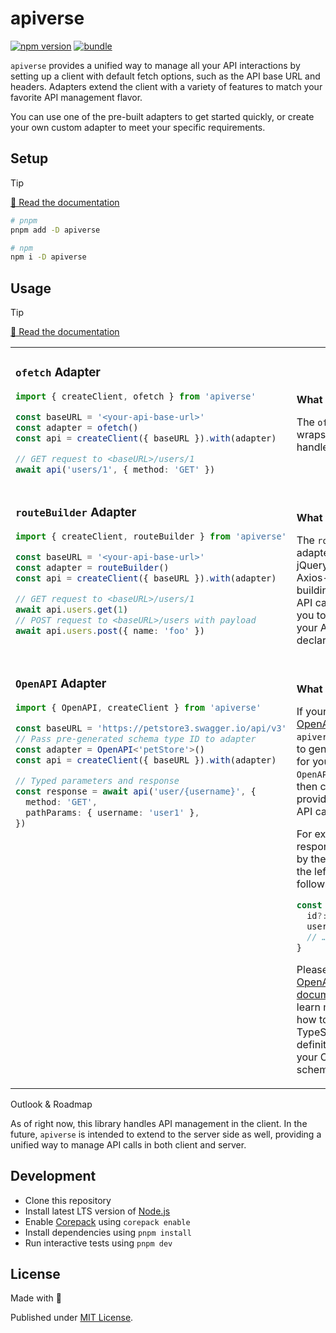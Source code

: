 # apiverse

[![npm version][npm-version-src]][npm-version-href]
[![bundle][bundle-src]][bundle-href]

`apiverse` provides a unified way to manage all your API interactions by setting up a client with default fetch options, such as the API base URL and headers. Adapters extend the client with a variety of features to match your favorite API management flavor.

You can use one of the pre-built adapters to get started quickly, or create your own custom adapter to meet your specific requirements.

## Setup

> [!TIP]
> [📖 Read the documentation](https://apiverse.byjohann.dev)

```bash
# pnpm
pnpm add -D apiverse

# npm
npm i -D apiverse
```

## Usage

> [!TIP]
> [📖 Read the documentation](https://apiverse.byjohann.dev)

<table><tr><td width="500px" valign="top">

### `ofetch` Adapter

```ts
import { createClient, ofetch } from 'apiverse'

const baseURL = '<your-api-base-url>'
const adapter = ofetch()
const api = createClient({ baseURL }).with(adapter)

// GET request to <baseURL>/users/1
await api('users/1', { method: 'GET' })
```

</td><td width="500px"><br>

**What it does:**

The `ofetch` adapter wraps [ofetch](https://github.com/unjs/ofetch) to handle API calls.

</td></tr><tr><td width="500px" valign="top">

### `routeBuilder` Adapter

```ts
import { createClient, routeBuilder } from 'apiverse'

const baseURL = '<your-api-base-url>'
const adapter = routeBuilder()
const api = createClient({ baseURL }).with(adapter)

// GET request to <baseURL>/users/1
await api.users.get(1)
// POST request to <baseURL>/users with payload
await api.users.post({ name: 'foo' })
```

</td><td width="500px"><br>

**What it does:**

The `routeBuilder` adapter provides a jQuery-like and Axios-esque API for building and making API calls. It allows you to construct your API calls in a declarative way.

</td></tr><tr><td width="500px" valign="top">

### `OpenAPI` Adapter

```ts
import { OpenAPI, createClient } from 'apiverse'

const baseURL = 'https://petstore3.swagger.io/api/v3'
// Pass pre-generated schema type ID to adapter
const adapter = OpenAPI<'petStore'>()
const api = createClient({ baseURL }).with(adapter)

// Typed parameters and response
const response = await api('user/{username}', {
  method: 'GET',
  pathParams: { username: 'user1' },
})
```

</td><td width="500px"><br>

**What it does:**

If your API has an [OpenAPI](https://swagger.io/resources/open-api/) schema, `apiverse` can use it to generate types for you, which the `OpenAPI` adapter then consumes to provide type-safe API calls.

For example, the response returned by the API call on the left is typed as follows:

```ts
const response: {
  id?: number
  username?: string
  // …
}
```

Please follow the [OpenAPI adapter documentation](https://apiverse.byjohann.dev/adapters/openapi) to learn more about how to generate TypeScript definitions from your OpenAPI schema files.

</td></tr></table

## Outlook & Roadmap

As of right now, this library handles API management in the client. In the future, `apiverse` is intended to extend to the server side as well, providing a unified way to manage API calls in both client and server.

## Development

- Clone this repository
- Install latest LTS version of [Node.js](https://nodejs.org/en/)
- Enable [Corepack](https://github.com/nodejs/corepack) using `corepack enable`
- Install dependencies using `pnpm install`
- Run interactive tests using `pnpm dev`

## License

Made with 💛

Published under [MIT License](./LICENSE).

<!-- Badges -->

[npm-version-src]: https://img.shields.io/npm/v/apiverse?style=flat
[npm-version-href]: https://npmjs.com/package/apiverse
[bundle-src]: https://img.shields.io/bundlephobia/minzip/apiverse?style=flat
[bundle-href]: https://bundlephobia.com/result?p=apiverse
